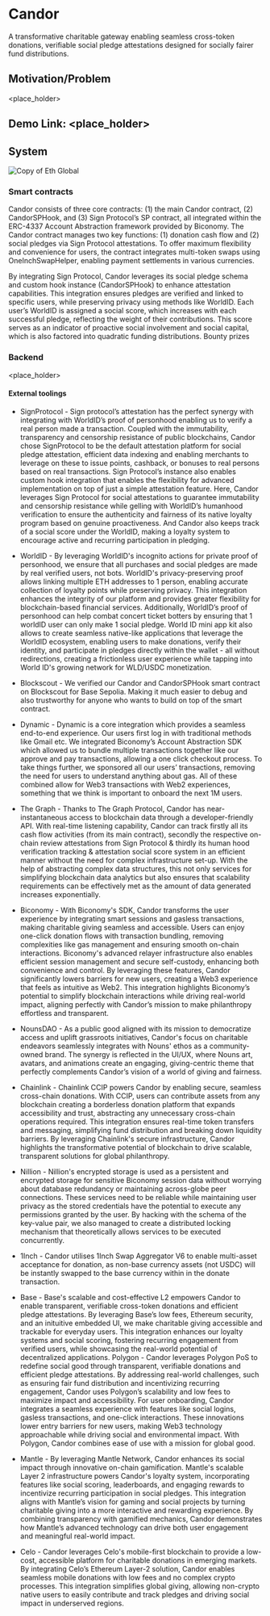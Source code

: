 # Candor

A transformative charitable gateway enabling seamless cross-token donations, verifiable social pledge attestations designed for socially fairer fund distributions.

## Motivation/Problem
<place_holder>

## Demo Link: <place_holder>

## System

![Copy of Eth Global](https://github.com/user-attachments/assets/c79085f3-5876-470d-a922-07587efd00b6)

### Smart contracts
Candor consists of three core contracts: (1) the main Candor contract, (2) CandorSPHook, and (3) Sign Protocol’s SP contract, all integrated within the ERC-4337 Account Abstraction framework provided by Biconomy.
The Candor contract manages two key functions: (1) donation cash flow and (2) social pledges via Sign Protocol attestations. To offer maximum flexibility and convenience for users, the contract integrates multi-token swaps using OneInchSwapHelper, enabling payment settlements in various currencies.

By integrating Sign Protocol, Candor leverages its social pledge schema and custom hook instance (CandorSPHook) to enhance attestation capabilities. This integration ensures pledges are verified and linked to specific users, while preserving privacy using methods like WorldID. Each user’s WorldID is assigned a social score, which increases with each successful pledge, reflecting the weight of their contributions. This score serves as an indicator of proactive social involvement and social capital, which is also factored into quadratic funding distributions.
Bounty prizes

### Backend
<place_holder>

#### External toolings
- SignProtocol - Sign protocol’s attestation has the perfect synergy with integrating with WorldID’s proof of personhood enabling us to verify a real person made a transaction. Coupled with the immutability, transparency and censorship resistance of public blockchains, Candor chose SignProtocol to be the default attestation platform for social pledge attestation, efficient data indexing and enabling merchants to leverage on these to issue points, cashback, or bonuses to real persons based on real transactions.
Sign Protocol’s instance also enables custom hook integration that enables the flexibility for advanced implementation on top of just a simple attestation feature. Here, Candor leverages Sign Protocol for social attestations to guarantee immutability and censorship resistance while gelling with WorldID’s humanhood verification to ensure the authenticity and fairness of its native loyalty program based on genuine proactiveness. And Candor also keeps track of a social score under the WorldID, making a loyalty system to encourage active and recurring participation in pledging.

- WorldID - By leveraging WorldID's incognito actions for private proof of personhood, we ensure that all purchases and social pledges are made by real verified users, not bots. WorldID's privacy-preserving proof allows linking multiple ETH addresses to 1 person, enabling accurate collection of loyalty points while preserving privacy. This integration enhances the integrity of our platform and provides greater flexibility for blockchain-based financial services. Additionally, WorldID’s proof of personhood can help combat concert ticket botters by ensuring that 1 worldID user can only make 1 social pledge.
World ID mini app kit also allows to create seamless native-like applications that leverage the WorldID ecosystem, enabling users to make donations, verify their identity, and participate in pledges directly within the wallet - all without redirections, creating a frictionless user experience while tapping into World ID's growing network for WLD/USDC monetization.

- Blockscout  - We verified our Candor and CandorSPHook smart contract on Blockscout for Base Sepolia. Making it much easier to debug and also trustworthy for anyone who wants to build on top of the smart contract.

- Dynamic - Dynamic is a core integration which provides a seamless end-to-end experience. Our users first log in with traditional methods like Gmail etc. We integrated Biconomy’s Account Abstraction SDK which allowed us to bundle multiple transactions together like our approve and pay transactions, allowing a one click checkout process. To take things further, we sponsored all our users’ transactions, removing the need for users to understand anything about gas. All of these combined allow for Web3 transactions with Web2 experiences, something that we think is important to onboard the next 1M users.

- The Graph - Thanks to The Graph Protocol, Candor has near-instantaneous access to blockchain data through a developer-friendly API. With real-time listening capability, Candor can track firstly all its cash flow activities (from its main contract), secondly the respective on-chain review attestations from Sign Protocol & thirdly its human hood verification tracking & attestation social score system in an efficient manner without the need for complex infrastructure set-up. With the help of abstracting complex data structures, this not only services for simplifying blockchain data analytics but also ensures that scalability requirements can be effectively met as the amount of data generated increases exponentially.

- Biconomy - With Biconomy's SDK, Candor transforms the user experience by integrating smart sessions and gasless transactions, making charitable giving seamless and accessible. Users can enjoy one-click donation flows with transaction bundling, removing complexities like gas management and ensuring smooth on-chain interactions.
Biconomy's advanced relayer infrastructure also enables efficient session management and secure self-custody, enhancing both convenience and control. By leveraging these features, Candor significantly lowers barriers for new users, creating a Web3 experience that feels as intuitive as Web2.
This integration highlights Biconomy’s potential to simplify blockchain interactions while driving real-world impact, aligning perfectly with Candor’s mission to make philanthropy effortless and transparent.

- NounsDAO - As a public good aligned with its mission to democratize access and uplift grassroots initiatives, Candor's focus on charitable endeavors seamlessly integrates with Nouns' ethos as a community-owned brand. The synergy is reflected in the UI/UX, where Nouns art, avatars, and animations create an engaging, giving-centric theme that perfectly complements Candor’s vision of a world of giving and fairness.

- Chainlink - Chainlink CCIP powers Candor by enabling secure, seamless cross-chain donations. With CCIP, users can contribute assets from any blockchain creating a borderless donation platform that expands accessibility and trust, abstracting any unnecessary cross-chain operations required.
This integration ensures real-time token transfers and messaging, simplifying fund distribution and breaking down liquidity barriers. By leveraging Chainlink's secure infrastructure, Candor highlights the transformative potential of blockchain to drive scalable, transparent solutions for global philanthropy.

- Nillion - Nillion's encrypted storage is used as a persistent and encrypted storage for sensitive Biconomy session data without worrying about database redundancy or maintaining across-globe peer connections. These services need to be reliable while maintaining user privacy as the stored credentials have the potential to execute any permissions granted by the user. By hacking with the schema of the key-value pair, we also managed to create a distributed locking mechanism that theoretically allows services to be executed concurrently.

- 1Inch - Candor utilises 1Inch Swap Aggregator V6 to enable multi-asset acceptance for donation, as non-base currency assets (not USDC) will be instantly swapped to the base currency within in the donate transaction.

- Base - Base's scalable and cost-effective L2 empowers Candor to enable transparent, verifiable cross-token donations and efficient pledge attestations. By leveraging Base’s low fees, Ethereum security, and an inituitive embedded UI, we make charitable giving accessible and trackable for everyday users. This integration enhances our loyalty systems and social scoring, fostering recurring engagement from verified users, while showcasing the real-world potential of decentralized applications.
Polygon - Candor leverages Polygon PoS to redefine social good through transparent, verifiable donations and efficient pledge attestations. By addressing real-world challenges, such as ensuring fair fund distribution and incentivizing recurring engagement, Candor uses Polygon’s scalability and low fees to maximize impact and accessibility.
For user onboarding, Candor integrates a seamless experience with features like social logins, gasless transactions, and one-click interactions. These innovations lower entry barriers for new users, making Web3 technology approachable while driving social and environmental impact. With Polygon, Candor combines ease of use with a mission for global good.

- Mantle - By leveraging Mantle Network, Candor enhances its social impact through innovative on-chain gamification. Mantle's scalable Layer 2 infrastructure powers Candor's loyalty system, incorporating features like social scoring, leaderboards, and engaging rewards to incentivize recurring participation in social pledges.
This integration aligns with Mantle’s vision for gaming and social projects by turning charitable giving into a more interactive and rewarding experience. By combining transparency with gamified mechanics, Candor demonstrates how Mantle’s advanced technology can drive both user engagement and meaningful real-world impact.

- Celo - Candor leverages Celo's mobile-first blockchain to provide a low-cost, accessible platform for charitable donations in emerging markets. By integrating Celo’s Ethereum Layer-2 solution, Candor enables seamless mobile donations with low fees and no complex crypto processes.
This integration simplifies global giving, allowing non-crypto native users to easily contribute and track pledges and driving social impact in underserved regions.
